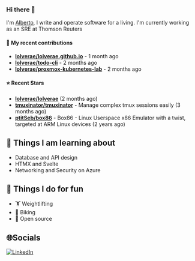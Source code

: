 ### Hi there 👋

I'm [Alberto](https://albertolvera.com), I write and operate software for a living. I'm currently working as an SRE at Thomson Reuters

#### 🚀 My recent contributions
- **[lolverae/lolverae.github.io](https://github.com/lolverae/lolverae.github.io)** - 1 month ago
- **[lolverae/todo-cli](https://github.com/lolverae/todo-cli)** - 2 months ago
- **[lolverae/proxmox-kubernetes-lab](https://github.com/lolverae/proxmox-kubernetes-lab)** - 2 months ago

#### ⭐ Recent Stars
- **[lolverae/lolverae](https://github.com/lolverae/lolverae)** (2 months ago)
- **[tmuxinator/tmuxinator](https://github.com/tmuxinator/tmuxinator)** - Manage complex tmux sessions easily (3 months ago)
- **[ptitSeb/box86](https://github.com/ptitSeb/box86)** - Box86 - Linux Userspace x86 Emulator with a twist, targeted at ARM Linux devices (2 years ago)

## 📖 Things I am learning about

- Database and API design
- HTMX and Svelte
- Networking and Security on Azure

## 💪 Things I do for fun

- 🏋 Weightlifting
- 🚴 Biking
- 🤼 Open source

## 🌐Socials
[![LinkedIn](https://img.shields.io/badge/LinkedIn-%230077B5.svg?logo=linkedin&logoColor=white)](https://www.linkedin.com/in/luis-alberto-olvera/)
